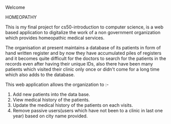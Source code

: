 Welcome

HOMEOPATHY

This is my final project for cs50-introduction to computer science, is a web based application to digitalize the work of a non government organization which provides homeopathic medical services.

The organisation at present maintains a database of its patients in form of hand written register and by now they have accumulated piles of registers and it becomes quite difficult for the doctors to search for the patients in the records even after having their unique IDs, also there have been many patients which visited their clinic only once or didn't come for a long time which also adds to the database.

This web application allows the organization to :-
1. Add new patients into the data base.
2. View medical history of the patients.
3. Update the medical history of the patients on each visits.
4. Remove passive users(users which have not been to a clinic in last one year) based on city name provided.
